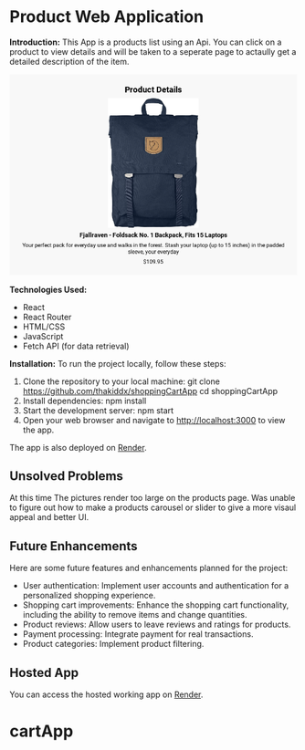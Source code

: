 # Product Web Application

**Introduction:**
This App is a products list using an Api.  You can click on a product to view details and will be taken to a seperate page to actaully get a detailed description of the item.

![Product Slider Screenshot](/src/sliderAppScreenShot.png)

**Technologies Used:**
- React
- React Router
- HTML/CSS
- JavaScript
- Fetch API (for data retrieval)

**Installation:**
To run the project locally, follow these steps:

1. Clone the repository to your local machine:
git clone https://github.com/thakiddx/shoppingCartApp
cd shoppingCartApp
2. Install dependencies:
npm install
3. Start the development server:
npm start
4. Open your web browser and navigate to [http://localhost:3000](http://localhost:3000) to view the app.

The app is also deployed on [Render](https://productslistmod2.onrender.com/).

## Unsolved Problems

At this time The pictures render too large on the products page.
Was unable to figure out how to make a products carousel or slider to give a more visaul appeal and better UI.  

## Future Enhancements

Here are some future features and enhancements planned for the project:

- User authentication: Implement user accounts and authentication for a personalized shopping experience.
- Shopping cart improvements: Enhance the shopping cart functionality, including the ability to remove items and change quantities.
- Product reviews: Allow users to leave reviews and ratings for products.
- Payment processing: Integrate payment for real transactions.
- Product categories: Implement product filtering.


## Hosted App

You can access the hosted working app on [Render](https://productslistmod2.onrender.com/).

# cartApp
